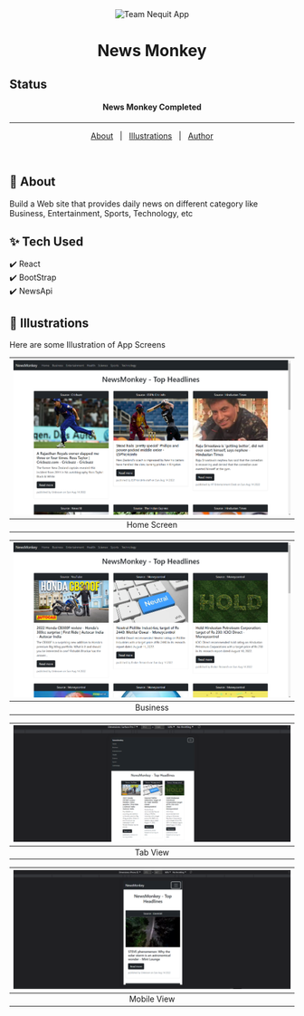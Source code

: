 
<div align="center" id="top"> 
  <img src="https://i1.sndcdn.com/artworks-000104833612-z2icw6-t500x500.jpg" alt="Team Nequit App" width="200" height="200"/>

  <!-- <a href="https://e_commerce_app_flutter.netlify.app">Demo</a> -->
</div>

<h1 align="center">News Monkey</h1>

## Status

<h4 align="center">
News Monkey Completed
</h4>

<hr>

<p align="center">
  <a href="#dart-about">About</a> &#xa0; | &#xa0; 
  <a href="#checkered_flag-illustrations">Illustrations</a> &#xa0; | &#xa0;
  <a href="https://github.com/MusheerJ" target="_blank">Author</a>
</p>

<br>

## :dart: About

Build a Web site that provides daily news on different category like Business, Entertainment, Sports, Technology, etc 

## :sparkles: Tech Used
:heavy_check_mark: React\
:heavy_check_mark: BootStrap\
:heavy_check_mark: NewsApi


## :checkered_flag: Illustrations

Here are some Illustration of App Screens

| ![](screen-shots/home.png) | 
| :--------------------------------: | 
|            Home Screen             | 


| ![](screen-shots/business.png) | 
| :--------------------------------: | 
|            Business             | 

| ![](screen-shots/Tab.png) | 
| :--------------------------------: | 
|            Tab View            | 

| ![](screen-shots/Mobile.png) | 
| :--------------------------------: | 
|            Mobile View             | 






